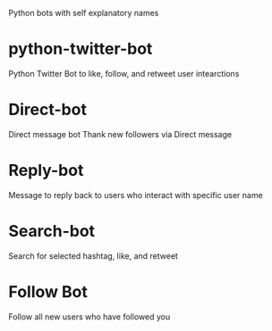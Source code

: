 Python bots with self explanatory names

# python-twitter-bot
Python Twitter Bot to like, follow, and retweet user intearctions

# Direct-bot
Direct message bot Thank new followers via Direct message

# Reply-bot
Message to reply back to users who interact with specific user name

# Search-bot
Search for selected hashtag, like, and retweet

# Follow Bot
Follow all new users who have followed you
